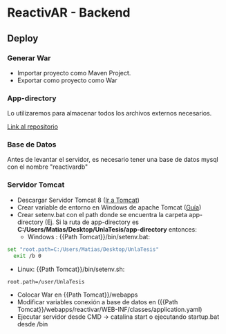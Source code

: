 # ReactivAR - Backend


## Deploy

### Generar War ###
* Importar proyecto como Maven Project.
* Exportar como proyecto como War

### App-directory ###
Lo utilizaremos para almacenar todos los archivos externos necesarios.

[Link al repositorio](https://github.com/unla-investigacion-desarrollo/app-directory)

### Base de Datos ###
Antes de levantar el servidor, es necesario tener una base de datos mysql con el nombre "reactivardb"

### Servidor Tomcat ###
* Descargar Servidor Tomcat 8 ([Ir a Tomcat](https://tomcat.apache.org/download-80.cgi))
* Crear variable de entorno en Windows de apache Tomcat ([Guía](http://yellow-jbox.blogspot.com/2011/04/how-to-set-catalinahomepath-variables.html))
* Crear setenv.bat con el path donde se encuentra la carpeta app-directory (Ej. Si la ruta de app-directory es __C:/Users/Matias/Desktop/UnlaTesis/app-directory__ entonces:
   * Windows : {{Path Tomcat}}/bin/setenv.bat:
```bash
set "root.path=C:/Users/Matias/Desktop/UnlaTesis"
  exit /b 0
```
   * Linux: {{Path Tomcat}}/bin/setenv.sh:
```bash
root.path=/user/UnlaTesis
```

* Colocar War en {{Path Tomcat}}/webapps
* Modificar variables conexión a base de datos en ({{Path Tomcat}}/webapps/reactivar/WEB-INF/classes/application.yaml)
* Ejecutar servidor desde CMD -> catalina start o ejecutando startup.bat desde /bin
